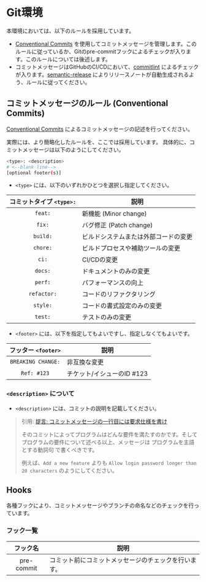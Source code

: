 # Git環境

本環境においては、以下のルールを採用しています。

- [Conventional Commits](https://www.conventionalcommits.org/ja/v1.0.0/) を使用してコミットメッセージを管理します。このルールに従っているか、Gitのpre-commitフックによるチェックが入ります。このルールについては後述します。
- コミットメッセージはGitHubのCI/CDにおいて、[commitlint](https://commitlint.js.org/) によるチェックが入ります。[semantic-release](https://semantic-release.gitbook.io/semantic-release/) によりリリースノートが自動生成されるよう、ルールに従ってください。

## コミットメッセージのルール (Conventional Commits)

[Conventional Commits](https://www.conventionalcommits.org/ja/v1.0.0/) によるコミットメッセージの記述を行ってください。

実際には、より簡略化したルールを、ここでは採用しています。
具体的に、コミットメッセージは以下のようにしてください。

```bash
<type>: <description>
# <--blank line-->
[optional footer(s)]
```

- `<type>` には、以下のいずれかひとつを選択し指定してください。

| コミットタイプ `<type>:` | 説明 |
| :---: | --- |
| `feat:`     | 新機能 (Minor change) |
| `fix:`      | バグ修正 (Patch change) |
| `build:`    | ビルドシステムまたは外部コードの変更 |
| `chore:`    | ビルドプロセスや補助ツールの変更 |
| `ci:`       | CI/CDの変更 |
| `docs:`     | ドキュメントのみの変更 |
| `perf:`     | パフォーマンスの向上 |
| `refactor:` | コードのリファクタリング |
| `style:`    | コードの書式設定のみの変更 |
| `test:`     | テストのみの変更 |

- `<footer>` には、以下を指定してもよいですし、指定しなくてもよいです。

| フッター `<footer>` | 説明 |
| :---: | --- |
| `BREAKING CHANGE:` | 非互換な変更 |
| `Ref: #123` | チケット/イシューのID #123 |

### `<description>` について

- `<description>` には、コミットの説明を記載してください。

> 引用: [提言: コミットメッセージの一行目には要求仕様を書け](https://qiita.com/magicant/items/882b5142c4d5064933bc)
>
> そのコミットによってプログラムはどんな要件を満たすのかです。そしてプログラムの要件について述べる以上、メッセージは プログラムを主語とする動詞句 で書くべきです。
>
> 例えば、`Add a new feature` よりも `Allow login password longer than 20 characters` のようにしてください。

## Hooks

各種フックにより、コミットメッセージやブランチの命名などのチェックを行っています。

### フック一覧

| フック名 | 説明 |
| :---: | --- |
| pre-commit | コミット前にコミットメッセージのチェックを行います。 |
